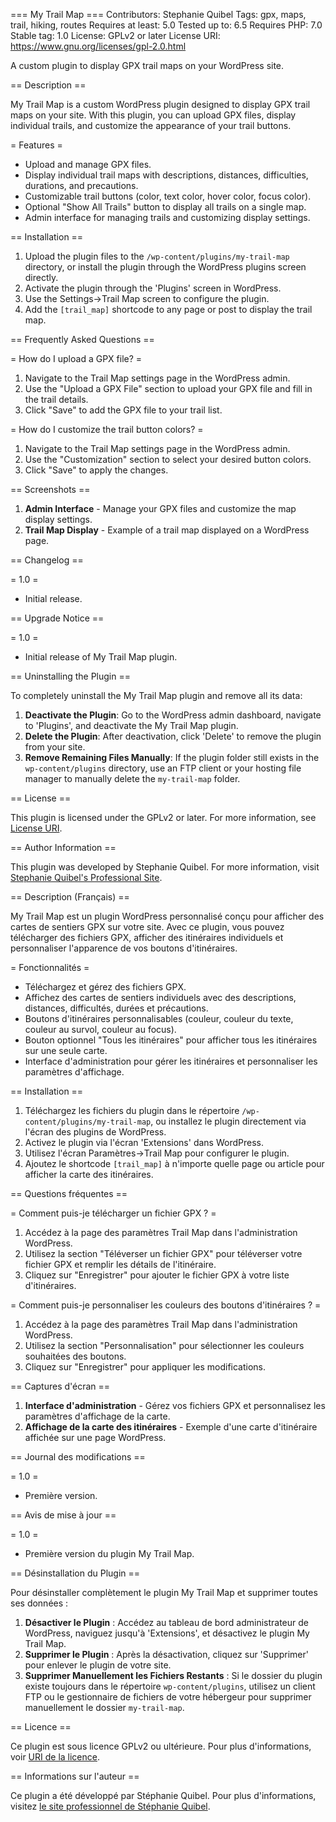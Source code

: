 === My Trail Map ===
Contributors: Stephanie Quibel
Tags: gpx, maps, trail, hiking, routes
Requires at least: 5.0
Tested up to: 6.5
Requires PHP: 7.0
Stable tag: 1.0
License: GPLv2 or later
License URI: https://www.gnu.org/licenses/gpl-2.0.html

A custom plugin to display GPX trail maps on your WordPress site.

== Description ==

My Trail Map is a custom WordPress plugin designed to display GPX trail maps on your site. With this plugin, you can upload GPX files, display individual trails, and customize the appearance of your trail buttons.

= Features =
* Upload and manage GPX files.
* Display individual trail maps with descriptions, distances, difficulties, durations, and precautions.
* Customizable trail buttons (color, text color, hover color, focus color).
* Optional "Show All Trails" button to display all trails on a single map.
* Admin interface for managing trails and customizing display settings.

== Installation ==

1. Upload the plugin files to the `/wp-content/plugins/my-trail-map` directory, or install the plugin through the WordPress plugins screen directly.
2. Activate the plugin through the 'Plugins' screen in WordPress.
3. Use the Settings->Trail Map screen to configure the plugin.
4. Add the `[trail_map]` shortcode to any page or post to display the trail map.

== Frequently Asked Questions ==

= How do I upload a GPX file? =

1. Navigate to the Trail Map settings page in the WordPress admin.
2. Use the "Upload a GPX File" section to upload your GPX file and fill in the trail details.
3. Click "Save" to add the GPX file to your trail list.

= How do I customize the trail button colors? =

1. Navigate to the Trail Map settings page in the WordPress admin.
2. Use the "Customization" section to select your desired button colors.
3. Click "Save" to apply the changes.

== Screenshots ==

1. **Admin Interface** - Manage your GPX files and customize the map display settings.
2. **Trail Map Display** - Example of a trail map displayed on a WordPress page.

== Changelog ==

= 1.0 =
* Initial release.

== Upgrade Notice ==

= 1.0 =
* Initial release of My Trail Map plugin.


== Uninstalling the Plugin ==

To completely uninstall the My Trail Map plugin and remove all its data:

1. **Deactivate the Plugin**: Go to the WordPress admin dashboard, navigate to 'Plugins', and deactivate the My Trail Map plugin.
2. **Delete the Plugin**: After deactivation, click 'Delete' to remove the plugin from your site.
3. **Remove Remaining Files Manually**: If the plugin folder still exists in the `wp-content/plugins` directory, use an FTP client or your hosting file manager to manually delete the `my-trail-map` folder.

== License ==

This plugin is licensed under the GPLv2 or later. For more information, see [License URI](https://www.gnu.org/licenses/gpl-2.0.html).

== Author Information ==

This plugin was developed by Stephanie Quibel. For more information, visit [Stephanie Quibel's Professional Site](https://www.stephaniequibel.fr/).

== Description (Français) ==

My Trail Map est un plugin WordPress personnalisé conçu pour afficher des cartes de sentiers GPX sur votre site. Avec ce plugin, vous pouvez télécharger des fichiers GPX, afficher des itinéraires individuels et personnaliser l'apparence de vos boutons d'itinéraires.

= Fonctionnalités =
* Téléchargez et gérez des fichiers GPX.
* Affichez des cartes de sentiers individuels avec des descriptions, distances, difficultés, durées et précautions.
* Boutons d'itinéraires personnalisables (couleur, couleur du texte, couleur au survol, couleur au focus).
* Bouton optionnel "Tous les itinéraires" pour afficher tous les itinéraires sur une seule carte.
* Interface d'administration pour gérer les itinéraires et personnaliser les paramètres d'affichage.

== Installation ==

1. Téléchargez les fichiers du plugin dans le répertoire `/wp-content/plugins/my-trail-map`, ou installez le plugin directement via l'écran des plugins de WordPress.
2. Activez le plugin via l'écran 'Extensions' dans WordPress.
3. Utilisez l'écran Paramètres->Trail Map pour configurer le plugin.
4. Ajoutez le shortcode `[trail_map]` à n'importe quelle page ou article pour afficher la carte des itinéraires.

== Questions fréquentes ==

= Comment puis-je télécharger un fichier GPX ? =

1. Accédez à la page des paramètres Trail Map dans l'administration WordPress.
2. Utilisez la section "Téléverser un fichier GPX" pour téléverser votre fichier GPX et remplir les détails de l'itinéraire.
3. Cliquez sur "Enregistrer" pour ajouter le fichier GPX à votre liste d'itinéraires.

= Comment puis-je personnaliser les couleurs des boutons d'itinéraires ? =

1. Accédez à la page des paramètres Trail Map dans l'administration WordPress.
2. Utilisez la section "Personnalisation" pour sélectionner les couleurs souhaitées des boutons.
3. Cliquez sur "Enregistrer" pour appliquer les modifications.

== Captures d'écran ==

1. **Interface d'administration** - Gérez vos fichiers GPX et personnalisez les paramètres d'affichage de la carte.
2. **Affichage de la carte des itinéraires** - Exemple d'une carte d'itinéraire affichée sur une page WordPress.

== Journal des modifications ==

= 1.0 =
* Première version.

== Avis de mise à jour ==

= 1.0 =
* Première version du plugin My Trail Map.

== Désinstallation du Plugin ==

Pour désinstaller complètement le plugin My Trail Map et supprimer toutes ses données :

1. **Désactiver le Plugin** : Accédez au tableau de bord administrateur de WordPress, naviguez jusqu'à 'Extensions', et désactivez le plugin My Trail Map.
2. **Supprimer le Plugin** : Après la désactivation, cliquez sur 'Supprimer' pour enlever le plugin de votre site.
3. **Supprimer Manuellement les Fichiers Restants** : Si le dossier du plugin existe toujours dans le répertoire `wp-content/plugins`, utilisez un client FTP ou le gestionnaire de fichiers de votre hébergeur pour supprimer manuellement le dossier `my-trail-map`.

== Licence ==

Ce plugin est sous licence GPLv2 ou ultérieure. Pour plus d'informations, voir [URI de la licence](https://www.gnu.org/licenses/gpl-2.0.html).

== Informations sur l'auteur ==

Ce plugin a été développé par Stéphanie Quibel. Pour plus d'informations, visitez [le site professionnel de Stéphanie Quibel](https://www.stephaniequibel.fr/).
